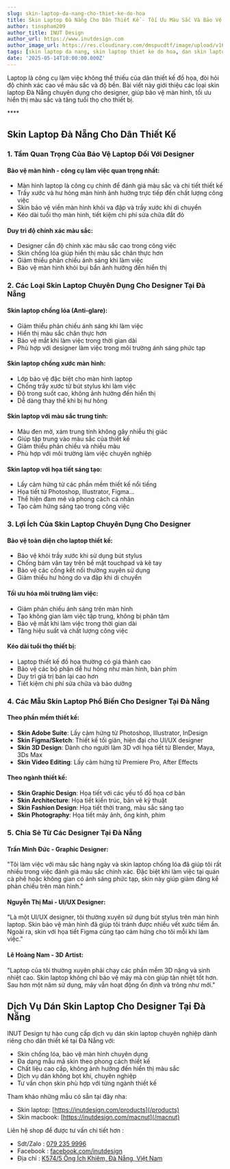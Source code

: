 ```yaml
---
slug: skin-laptop-da-nang-cho-thiet-ke-do-hoa
title: Skin Laptop Đà Nẵng Cho Dân Thiết Kế - Tối Ưu Màu Sắc Và Bảo Vệ Màn Hình Chuyên Nghiệp
author: tinspham209
author_title: INUT Design
author_url: https://www.inutdesign.com
author_image_url: https://res.cloudinary.com/dmspucdtf/image/upload/v1663647671/inut/292635797_197003529328579_4330060878795101093_n_bjzhby.jpg
tags: [skin laptop da nang, skin laptop thiet ke do hoa, dan skin laptop cho designer, skin laptop chong loa mau]
date: '2025-05-14T10:00:00.000Z'
---
```


Laptop là công cụ làm việc không thể thiếu của dân thiết kế đồ họa, đòi hỏi độ chính xác cao về màu sắc và độ bền. Bài viết này giới thiệu các loại skin laptop Đà Nẵng chuyên dụng cho designer, giúp bảo vệ màn hình, tối ưu hiển thị màu sắc và tăng tuổi thọ cho thiết bị.

<!-- truncate-->****

<!-- ## Table of contents -->

## Skin Laptop Đà Nẵng Cho Dân Thiết Kế

### 1. Tầm Quan Trọng Của Bảo Vệ Laptop Đối Với Designer

#### Bảo vệ màn hình - công cụ làm việc quan trọng nhất:
- Màn hình laptop là công cụ chính để đánh giá màu sắc và chi tiết thiết kế
- Trầy xước và hư hỏng màn hình ảnh hưởng trực tiếp đến chất lượng công việc
- Skin bảo vệ viền màn hình khỏi va đập và trầy xước khi di chuyển
- Kéo dài tuổi thọ màn hình, tiết kiệm chi phí sửa chữa đắt đỏ

#### Duy trì độ chính xác màu sắc:
- Designer cần độ chính xác màu sắc cao trong công việc
- Skin chống lóa giúp hiển thị màu sắc chân thực hơn
- Giảm thiểu phản chiếu ánh sáng khi làm việc
- Bảo vệ màn hình khỏi bụi bẩn ảnh hưởng đến hiển thị

### 2. Các Loại Skin Laptop Chuyên Dụng Cho Designer Tại Đà Nẵng

#### Skin laptop chống lóa (Anti-glare):
- Giảm thiểu phản chiếu ánh sáng khi làm việc
- Hiển thị màu sắc chân thực hơn
- Bảo vệ mắt khi làm việc trong thời gian dài
- Phù hợp với designer làm việc trong môi trường ánh sáng phức tạp

#### Skin laptop chống xước màn hình:
- Lớp bảo vệ đặc biệt cho màn hình laptop
- Chống trầy xước từ bút stylus khi làm việc
- Độ trong suốt cao, không ảnh hưởng đến hiển thị
- Dễ dàng thay thế khi bị hư hỏng

#### Skin laptop với màu sắc trung tính:
- Màu đen mờ, xám trung tính không gây nhiễu thị giác
- Giúp tập trung vào màu sắc của thiết kế
- Giảm thiểu phản chiếu và nhiễu màu
- Phù hợp với môi trường làm việc chuyên nghiệp

#### Skin laptop với họa tiết sáng tạo:
- Lấy cảm hứng từ các phần mềm thiết kế nổi tiếng
- Họa tiết từ Photoshop, Illustrator, Figma...
- Thể hiện đam mê và phong cách cá nhân
- Tạo cảm hứng sáng tạo trong công việc

### 3. Lợi Ích Của Skin Laptop Chuyên Dụng Cho Designer

#### Bảo vệ toàn diện cho laptop thiết kế:
- Bảo vệ khỏi trầy xước khi sử dụng bút stylus
- Chống bám vân tay trên bề mặt touchpad và kê tay
- Bảo vệ các cổng kết nối thường xuyên sử dụng
- Giảm thiểu hư hỏng do va đập khi di chuyển

#### Tối ưu hóa môi trường làm việc:
- Giảm phản chiếu ánh sáng trên màn hình
- Tạo không gian làm việc tập trung, không bị phân tâm
- Bảo vệ mắt khi làm việc trong thời gian dài
- Tăng hiệu suất và chất lượng công việc

#### Kéo dài tuổi thọ thiết bị:
- Laptop thiết kế đồ họa thường có giá thành cao
- Bảo vệ các bộ phận dễ hư hỏng như màn hình, bàn phím
- Duy trì giá trị bán lại cao hơn
- Tiết kiệm chi phí sửa chữa và bảo dưỡng

### 4. Các Mẫu Skin Laptop Phổ Biến Cho Designer Tại Đà Nẵng

#### Theo phần mềm thiết kế:
- **Skin Adobe Suite**: Lấy cảm hứng từ Photoshop, Illustrator, InDesign
- **Skin Figma/Sketch**: Thiết kế tối giản, hiện đại cho UI/UX designer
- **Skin 3D Design**: Dành cho người làm 3D với họa tiết từ Blender, Maya, 3Ds Max
- **Skin Video Editing**: Lấy cảm hứng từ Premiere Pro, After Effects

#### Theo ngành thiết kế:
- **Skin Graphic Design**: Họa tiết với các yếu tố đồ họa cơ bản
- **Skin Architecture**: Họa tiết kiến trúc, bản vẽ kỹ thuật
- **Skin Fashion Design**: Họa tiết thời trang, màu sắc sáng tạo
- **Skin Photography**: Họa tiết máy ảnh, ống kính, phim

### 5. Chia Sẻ Từ Các Designer Tại Đà Nẵng

#### Trần Minh Đức - Graphic Designer:
"Tôi làm việc với màu sắc hàng ngày và skin laptop chống lóa đã giúp tôi rất nhiều trong việc đánh giá màu sắc chính xác. Đặc biệt khi làm việc tại quán cà phê hoặc không gian có ánh sáng phức tạp, skin này giúp giảm đáng kể phản chiếu trên màn hình."

#### Nguyễn Thị Mai - UI/UX Designer:
"Là một UI/UX designer, tôi thường xuyên sử dụng bút stylus trên màn hình laptop. Skin bảo vệ màn hình đã giúp tôi tránh được nhiều vết xước tiềm ẩn. Ngoài ra, skin với họa tiết Figma cũng tạo cảm hứng cho tôi mỗi khi làm việc."

#### Lê Hoàng Nam - 3D Artist:
"Laptop của tôi thường xuyên phải chạy các phần mềm 3D nặng và sinh nhiệt cao. Skin laptop không chỉ bảo vệ máy mà còn giúp tản nhiệt tốt hơn. Sau hơn một năm sử dụng, máy vẫn hoạt động ổn định và trông như mới."

## Dịch Vụ Dán Skin Laptop Cho Designer Tại Đà Nẵng

INUT Design tự hào cung cấp dịch vụ dán skin laptop chuyên nghiệp dành riêng cho dân thiết kế tại Đà Nẵng với:
- Skin chống lóa, bảo vệ màn hình chuyên dụng
- Đa dạng mẫu mã skin theo phong cách thiết kế
- Chất liệu cao cấp, không ảnh hưởng đến hiển thị màu sắc
- Dịch vụ dán không bọt khí, chuyên nghiệp
- Tư vấn chọn skin phù hợp với từng ngành thiết kế

Tham khảo những mẫu có sẵn tại đây nha:
- Skin laptop: [https://inutdesign.com/products](/products)
- Skin macbook: [https://inutdesign.com/macnut](/macnut)

Liên hệ shop để được tư vấn chi tiết hơn :
- Sdt/Zalo : [079 235 9996](tel:0792359996)
- Facebook : [facebook.com/inutdesign](https://www.facebook.com/inutdesign)
- Địa chỉ : [K574/5 Ông Ích Khiêm, Đà Nẵng, Việt Nam](https://maps.app.goo.gl/dAdKSbnBEvarx6LK8)